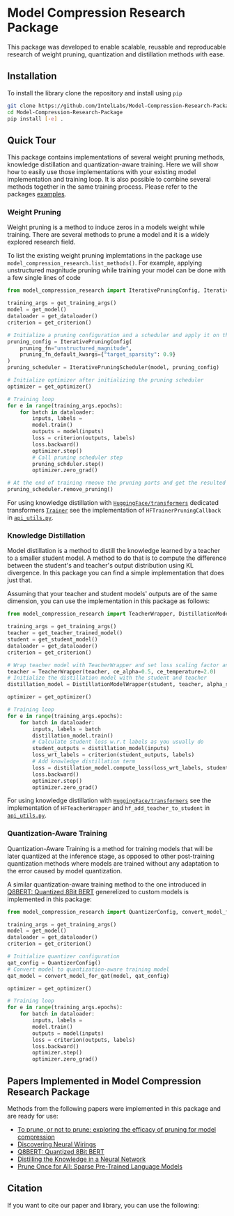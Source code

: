 <!-- 
Apache v2 license
Copyright (C) 2021 Intel Corporation
SPDX-License-Identifier: Apache-2.0
 -->
# Model Compression Research Package
This package was developed to enable scalable, reusable and reproducable research of weight pruning, quantization and distillation methods with ease.

## Installation
To install the library clone the repository and install using `pip`
``` bash
git clone https://github.com/IntelLabs/Model-Compression-Research-Package
cd Model-Compression-Research-Package
pip install [-e] .
```

## Quick Tour
This package contains implementations of several weight pruning methods, knowledge distillation and quantization-aware training.
Here we will show how to easily use those implementations with your existing model implementation and training loop.
It is also possible to combine several methods together in the same training process.
Please refer to the packages [examples](examples).

### Weight Pruning
Weight pruning is a method to induce zeros in a models weight while training.
There are several methods to prune a model and it is a widely explored research field.

To list the existing weight pruning implemtations in the package use `model_compression_research.list_methods()`.
For example, applying unstructured magnitude pruning while training your model can be done with a few single lines of code

```python
from model_compression_research import IterativePruningConfig, IterativePruningScheduler

training_args = get_training_args()
model = get_model()
dataloader = get_dataloader()
criterion = get_criterion()

# Initialize a pruning configuration and a scheduler and apply it on the model
pruning_config = IterativePruningConfig(
    pruning_fn="unstructured_magnitude",
    pruning_fn_default_kwargs={"target_sparsity": 0.9}
)
pruning_scheduler = IterativePruningScheduler(model, pruning_config)

# Initialize optimizer after initializing the pruning scheduler
optimizer = get_optimizer()

# Training loop
for e in range(training_args.epochs):
    for batch in dataloader:
        inputs, labels = 
        model.train()
        outputs = model(inputs)
        loss = criterion(outputs, labels)
        loss.backward()
        optimizer.step()
        # Call pruning scheduler step
        pruning_schduler.step()
        optimizer.zero_grad()

# At the end of training rmeove the pruning parts and get the resulted pruned model
pruning_scheduler.remove_pruning()
```

For using knowledge distillation with [`HuggingFace/transformers`](https://github.com/huggingface/transformers) dedicated transformers [`Trainer`](https://huggingface.co/transformers/main_classes/trainer.html) see the implementation of `HFTrainerPruningCallback` in [`api_utils.py`](model_compression_research/api_utils.py).

### Knowledge Distillation
Model distillation is a method to distill the knowledge learned by a teacher to a smaller student model.
A method to do that is to compute the difference between the student's and teacher's output distribution using KL divergence.
In this package you can find a simple implementation that does just that.

Assuming that your teacher and student models' outputs are of the same dimension, you can use the implementation in this package as follows:
```python
from model_compression_research import TeacherWrapper, DistillationModelWrapper

training_args = get_training_args()
teacher = get_teacher_trained_model()
student = get_student_model()
dataloader = get_dataloader()
criterion = get_criterion()

# Wrap teacher model with TeacherWrapper and set loss scaling factor and temperature
teacher = TeacherWrapper(teacher, ce_alpha=0.5, ce_temperature=2.0)
# Initialize the distillation model with the student and teacher
distillation_model = DistillationModelWrapper(student, teacher, alpha_student=0.5)

optimizer = get_optimizer()

# Training loop
for e in range(training_args.epochs):
    for batch in dataloader:
        inputs, labels = batch
        distillation_model.train()
        # Calculate student loss w.r.t labels as you usually do
        student_outputs = distillation_model(inputs)
        loss_wrt_labels = criterion(student_outputs, labels)
        # Add knowledge distillation term
        loss = distillation_model.compute_loss(loss_wrt_labels, student_outputs)
        loss.backward()
        optimizer.step()
        optimizer.zero_grad()
```

For using knowledge distillation with [`HuggingFace/transformers`](https://github.com/huggingface/transformers) see the implementation of `HFTeacherWrapper` and `hf_add_teacher_to_student` in [`api_utils.py`](model_compression_research/api_utils.py).

### Quantization-Aware Training
Quantization-Aware Training is a method for training models that will be later quantized at the inference stage, as opposed to other post-training quantization methods where models are trained without any adaptation to the error caused by model quantization.

A similar quantization-aware training method to the one introduced in [Q8BERT: Quantized 8Bit BERT](https://arxiv.org/abs/1910.06188) generelized to custom models is implemented in this package:

```python
from model_compression_research import QuantizerConfig, convert_model_for_qat

training_args = get_training_args()
model = get_model()
dataloader = get_dataloader()
criterion = get_criterion()

# Initialize quantizer configuration
qat_config = QuantizerConfig()
# Convert model to quantization-aware training model
qat_model = convert_model_for_qat(model, qat_config)

optimizer = get_optimizer()

# Training loop
for e in range(training_args.epochs):
    for batch in dataloader:
        inputs, labels = 
        model.train()
        outputs = model(inputs)
        loss = criterion(outputs, labels)
        loss.backward()
        optimizer.step()
        optimizer.zero_grad()
```

## Papers Implemented in Model Compression Research Package
Methods from the following papers were implemented in this package and are ready for use:
* [To prune, or not to prune: exploring the efficacy of pruning for model compression](https://arxiv.org/abs/1710.01878)
* [Discovering Neural Wirings](https://arxiv.org/abs/1906.00586)
* [Q8BERT: Quantized 8Bit BERT](https://arxiv.org/abs/1910.06188)
* [Distilling the Knowledge in a Neural Network](https://arxiv.org/abs/1503.02531)
* [Prune Once for All: Sparse Pre-Trained Language Models]()

## Citation
If you want to cite our paper and library, you can use the following:
```bibtex
```